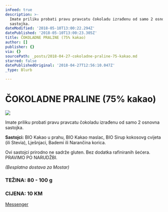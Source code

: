 ```yaml
---
inFeed: true
description: >-
  Imate priliku probati pravu pravcatu čokoladu izrađenu od samo 2 osnovna
  sastojka.
dateModified: '2018-05-10T13:00:22.294Z'
datePublished: '2018-05-10T13:00:23.305Z'
title: ČOKOLADNE PRALINE (75% kakao)
author: []
publisher: {}
via: {}
sourcePath: _posts/2018-04-27-cokoladne-praline-75-kakao.md
starred: false
datePublishedOriginal: '2018-04-27T12:56:10.047Z'
_type: Blurb

---
```

# ČOKOLADNE PRALINE (75% kakao)
![](https://the-grid-user-content.s3-us-west-2.amazonaws.com/ced94865-429f-4e18-bbf7-554f50655176.jpg)

Imate priliku probati pravu pravcatu čokoladu izrađenu od samo 2 osnovna sastojka.

**Sastojci:** BIO Kakao u prahu, BIO Kakao maslac, BIO Sirup kokosovg cvijeta (ili Stevia), Lješnjaci, Bademi ili Narančina korica.

Ovi sastojci prirodno ne sadrže gluten. Bez dodatka rafiniranih šećera. PRAVIMO PO NARUDŽBI.

_(Besplatna dostava za Mostar)_

### TEŽINA: 80 - 100 g

### CIJENA: 10 KM
[Messenger][0]

[0]: https://www.messenger.com/t/greenday.kolaci.peciva